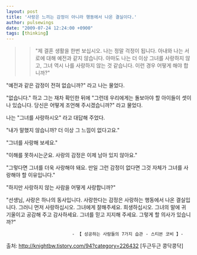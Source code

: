 ```yaml
---
layout: post
title: '사랑은 느끼는 감정이 아니라 행동에서 나온 결실이다.'
author: pulsewings
date: "2009-07-24 12:24:00 +0900"
tags: [thinking]
---
```


>>    "제 결혼 생활을 한번 보십시오. 나는 정말 걱정이 됩니다. 아내와 나는 서로에 대해 예전과 같지 않습니다. 아마도 나는 더 이상 그녀를 사랑하지 않고, 그녀 역시 나를 사랑하지 않는 것 같습니다. 이런 경우 어떻게 해야 합니까?"

   "예전과 같은 감정이 전혀 없습니까?" 라고 나는 물었다.

   "없습니다." 하고 그는 재차 확인한 뒤에 "그런데 우리에게는 돌보아야 할 아이들이 셋이나 있습니다. 당신은 어떻게 조언해 주시겠습니까?" 라고 물었다.

   나는 "그녀를 사랑하시오" 라고 대답해 주었다.

   "내가 말했지 않습니까? 더 이상 그 느낌이 없다고요."

   "그녀를 사랑해 보세요."

   "이해를 못하시는군요. 사랑의 감정은 이제 남아 있지 않아요."

   "그렇다면 그녀를 더욱 사랑해야 돼요. 만일 그런 감정이 없다면 그것 자체가 그녀를 사랑해야 할 이유입니다."

   "하지만 사랑하지 않는 사람을 어떻게 사랑합니까?"

   "선생님, 사랑은 하나의 동사입니다. 사랑한다는 감정은 사랑하는 행동에서 나온 결실입니다. 그러니 먼저 사랑하십시오. 그녀에게 잘해주세요. 희생하십시오. 그녀의 말에 귀 기울이고 공감해 주고 감사하세요. 그녀를 믿고 지지해 주세요. 그렇게 할 의사가 있습니까?"


                             - 【 성공하는 사람들의 7가지 습관 - 스티븐 코비 】-

출처: http://knightbw.tistory.com/94?category=226432 [두근두근 콩닥콩닥]
